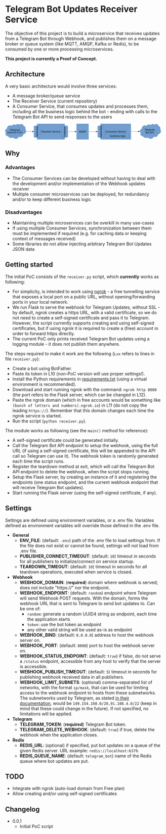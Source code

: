 # Telegram Bot Updates Receiver Service

The objective of this project is to build a microservice that receives updates from a Telegram Bot through Webhook, and publishes them on a message broker or queue system (like MQTT, AMQP, Kafka or Redis), to be consumed by one or more processing microservices.

**This project is currently a Proof of Concept.**

## Architecture

A very basic architecture would involve three services:

- A message broker/queue service
- The Receiver Service (current repository)
- A Consumer Service, that consumes updates and processes them, including all the business logic behind the bot - ending with calls to the Telegram Bot API to send responses to the users

![Architecture diagram](docs/architecture.svg)

## Why

### Advantages

- The Consumer Services can be developed without having to deal with the development and/or implementation of the Webhook updates receiver
- Multiple consumer microservices can be deployed, for redundancy and/or to keep different business logic

### Disadvantages

- Maintaining multiple microservices can be overkill in many use-cases
- If using multiple Consumer Services, synchronization between them must be implemented if required (e.g. for caching data or keeping context of messages received)
- Some libraries do not allow injecting arbitrary Telegram Bot Updates JSON data

## Getting started

The initial PoC consists of the `receiver.py` script, which **currently** works as following:

- For simplicity, is intended to work using [ngrok](https://ngrok.com/) - a free tunnelling service that exposes a local port on a public URL, without opening/forwarding ports in your local network.
- We run Flask to serve the webhook for Telegram Updates, without SSL - by default, ngrok creates a https URL, with a valid certificate, so we do not need to create a self-signed certificate and pass it to Telegram.
  However, the script currently supports creating and using self-signed certificates, but if using ngrok it is required to create a (free) account in order to forward https directly.
- The current PoC only prints received Telegram Bot updates using a logging module - it does not publish them anywhere.

The steps required to make it work are the following (`Lxx` refers to lines in file `receiver.py`):

- Create a bot using BotFather.
- Paste its token in L10 (non-PoC version will use proper settings!).
- Install the Python requirements in [requirements.txt](requirements.txt) (using a virtual environment is recommended).
- Download and start running ngrok with the command: `ngrok http 8080` (the port refers to the Flask server, which can be changed in L12).
- Paste the ngrok domain (which in free accounts would be something like `(bunch of letters and numbers).ngrok.io`) in L11 (do not copy the leading `https://`). Remember that this domain changes each time the ngrok service is started.
- Run the script (`python receiver.py`).

The module works as following (see the `main()` method for reference):

- A self-signed certificate could be generated initially.
- Call the Telegram Bot API endpoint to setup the webhook, using the full URL (if using a self-signed certificate, this will be appended to the API call so Telegram can use it). The webhook token is randomly generated each time the script runs.
- Register the teardown method at exit, which will call the Telegram Bot API endpoint to delete the webhook, when the script stops running.
- Setup the Flask server, by creating an instance of it and registering the endpoints (one status endpoint, and the current webhook endpoint that will receive Telegram Bot updates).
- Start running the Flask server (using the self-signed certificate, if any).

## Settings

Settings are defined using environment variables, or a .env file. Variables defined as environment variables will override those defined in the .env file.

- **General**
  - **ENV_FILE**: (default: `.env`) path of the .env file to load settings from. If the file does not exist or cannot be found, settings will not load from .env file.
  - **PUBLISHER_CONNECT_TIMEOUT**: (default: `10`) timeout in seconds for all publishers to initialize/connect on service startup.
  - **TEARDOWN_TIMEOUT**: (default: `10`) timeout in seconds for all teardown operations, executed when service is closed.
- **Webhook**
  - **WEBHOOK_DOMAIN**: (**required**) domain where webhook is served; does not include "https://" nor the endpoint.
  - **WEBHOOK_ENDPOINT**: (default: `random`) endpoint where Telegram will send Webhook POST requests. With the domain, forms the webhook URL that is sent to Telegram to send bot updates to. Can be one of:
    - `random`: generate a random UUID4 string as endpoint, each time the application starts
    - `token`: use the bot token as endpoint
    - any other valid string will be used as-is as endpoint
  - **WEBHOOK_BIND**: (default: `0.0.0.0`) address to host the webhook server on.
  - **WEBHOOK_PORT**: (default: `8000`) port to host the webhook server on.
  - **WEBHOOK_STATUS_ENDPOINT**: (default: `true`) if false, do not serve a `/status` endpoint, accessible from any host to verify that the server is accessible.
  - **WEBHOOK_PUBLISH_TIMEOUT**: (default: `5`) timeout in seconds for publishing webhook received data in all publishers.
  - **WEBHOOK_LIMIT_SUBNETS**: (optional) comma-separated list of networks, with the format `ip/mask`, that can be used for limiting access to the webhook endpoint to hosts from these subnetworks. The subnetworks used by Telegram, as stated [in their documentation](https://core.telegram.org/bots/webhooks), would be `149.154.160.0/20,91.108.4.0/22` (keep in mind that these could change in the future). If not specified, no limitations will be applied.
- **Telegram**
  - **TELEGRAM_TOKEN**: (**required**) Telegram Bot token.
  - **TELEGRAM_DELETE_WEBHOOK**: (default: `true`) if true, delete the webhook when the application closes.
- **Redis**
  - **REDIS_URL**: (optional) if specified, put bot updates on a queue of the given Redis server. URL example: `redis://localhost:6379`.
  - **REDIS_QUEUE_NAME**: (default: `telegram_bot`) name of the Redis queue where bot updates are put.

## TODO

- Integrate with ngrok (auto-load domain from Free plan)
- Allow creating and/or using self-signed certificates

## Changelog

- 0.0.1
    - Initial PoC script
